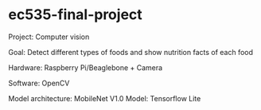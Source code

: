# ec535-final-project

Project: Computer vision

Goal: Detect different types of foods and show nutrition facts of each food

Hardware: Raspberry Pi/Beaglebone + Camera

Software: OpenCV

Model architecture: MobileNet V1.0
Model: Tensorflow Lite